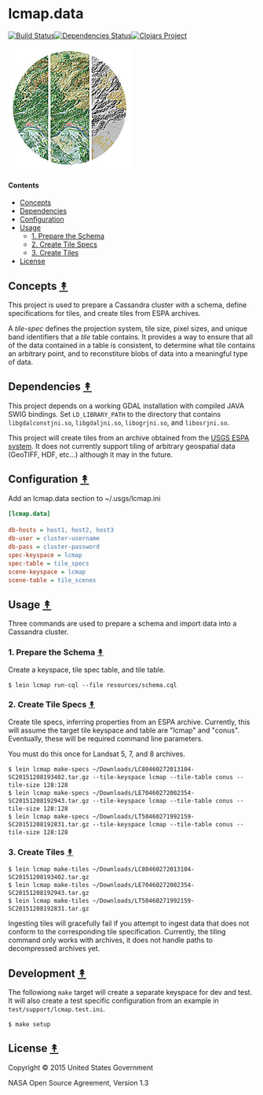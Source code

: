 # lcmap.data

[![Build Status][travis-badge]][travis][![Dependencies Status][deps-badge]][deps][![Clojars Project][clojars-badge]][clojars]

[![LCMAP open source project logo][lcmap-logo]][lcmap-logo-large]


#### Contents

* [Concepts](#concepts-)
* [Dependencies](#dependencies-)
* [Configuration](#configuration-)
* [Usage](#usage-)
  * [1. Prepare the Schema](#1-prepare-the-schema-)
  * [2. Create Tile Specs](#2-create-tile-specs-)
  * [3. Create Tiles](#3-create-tiles-)
* [License](#license-)


## Concepts [&#x219F;](#contents)

This project is used to prepare a Cassandra cluster with a schema, define
specifications for tiles, and create tiles from ESPA archives.

A _tile-spec_ defines the projection system, tile size, pixel sizes, and unique
band identifiers that a _tile_ table contains. It provides a way to ensure that
all of the data contained in a table is consistent, to determine what tile
contains an arbitrary point, and to reconstiture blobs of data into a meaningful
type of data.


## Dependencies [&#x219F;](#contents)

This project depends on a working GDAL installation with compiled JAVA SWIG
bindings. Set `LD_LIBRARY_PATH` to the directory that contains
`libgdalconstjni.so`, `libgdaljni.so`, `libogrjni.so`, and `libosrjni.so`.

This project will create tiles from an archive obtained from the
[USGS ESPA system](http://espa.cr.usgs.gov/). It does not currently support
tiling of arbitrary geospatial data (GeoTIFF, HDF, etc...) although it may in the
future.


## Configuration [&#x219F;](#contents)

Add an lcmap.data section to ~/.usgs/lcmap.ini

```ini
[lcmap.data]

db-hosts = host1, host2, host3
db-user = cluster-username
db-pass = cluster-password
spec-keyspace = lcmap
spec-table = tile_specs
scene-keyspace = lcmap
scene-table = tile_scenes
```


## Usage [&#x219F;](#contents)

Three commands are used to prepare a schema and import data into a Cassandra
cluster.


### 1. Prepare the Schema [&#x219F;](#contents)

Create a keyspace, tile spec table, and tile table.

```
$ lein lcmap run-cql --file resources/schema.cql
```


### 2. Create Tile Specs [&#x219F;](#contents)

Create tile specs, inferring properties from an ESPA archive. Currently,
this will assume the target tile keyspace and table are "lcmap" and "conus".
Eventually, these will be required command line parameters.

You must do this once for Landsat 5, 7, and 8 archives.

```
$ lein lcmap make-specs ~/Downloads/LC80460272013104-SC20151208193402.tar.gz --tile-keyspace lcmap --tile-table conus --tile-size 128:128
$ lein lcmap make-specs ~/Downloads/LE70460272002354-SC20151208192943.tar.gz --tile-keyspace lcmap --tile-table conus --tile-size 128:128
$ lein lcmap make-specs ~/Downloads/LT50460271992159-SC20151208192831.tar.gz --tile-keyspace lcmap --tile-table conus --tile-size 128:128
```


### 3. Create Tiles [&#x219F;](#contents)

```
$ lein lcmap make-tiles ~/Downloads/LC80460272013104-SC20151208193402.tar.gz
$ lein lcmap make-tiles ~/Downloads/LE70460272002354-SC20151208192943.tar.gz
$ lein lcmap make-tiles ~/Downloads/LT50460271992159-SC20151208192831.tar.gz
```

Ingesting tiles will gracefully fail if you attempt to ingest data that does not
conform to the corresponding tile specification. Currently, the tiling command
only works with archives, it does not handle paths to decompressed archives yet.


## Development [&#x219F;](#contents)

The followiong `make` target will create a separate keyspace for dev and test. It
will also create a test specific configuration from an example in
`test/support/lcmap.test.ini`.

```
$ make setup
```


## License [&#x219F;](#contents)

Copyright © 2015 United States Government

NASA Open Source Agreement, Version 1.3


<!-- Named page links below: /-->

[travis]: https://travis-ci.org/USGS-EROS/lcmap-data
[travis-badge]: https://travis-ci.org/USGS-EROS/lcmap-data.png?branch=master
[deps]: http://jarkeeper.com/usgs-eros/lcmap-data
[deps-badge]: http://jarkeeper.com/usgs-eros/lcmap-data/status.svg
[lcmap-logo]: https://raw.githubusercontent.com/USGS-EROS/lcmap-system/master/resources/images/lcmap-logo-1-250px.png
[lcmap-logo-large]: https://raw.githubusercontent.com/USGS-EROS/lcmap-system/master/resources/images/lcmap-logo-1-1000px.png
[clojars]: https://clojars.org/gov.usgs.eros/lcmap-data
[clojars-badge]: https://img.shields.io/clojars/v/gov.usgs.eros/lcmap-data.svg
[tag-badge]: https://img.shields.io/github/tag/usgs-eros/lcmap-data.svg?maxAge=2592000
[tag]: https://github.com/usgs-eros/lcmap-data/tags
